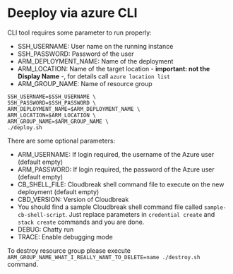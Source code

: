 # Deeploy via azure CLI

CLI tool requires some parameter to run properly:

 * SSH_USERNAME: User name on the running instance
 * SSH_PASSWORD: Password of the user
 * ARM_DEPLOYMENT_NAME: Name of the deployment
 * ARM_LOCATION: Name of the target location - **important: not the Display Name** -, for details call `azure location list`
 * ARM_GROUP_NAME: Name of resource group

```
SSH_USERNAME=$SSH_USERNAME \
SSH_PASSWORD=$SSH_PASSWORD \
ARM_DEPLOYMENT_NAME=$ARM_DEPLOYMENT_NAME \
ARM_LOCATION=$ARM_LOCATION \
ARM_GROUP_NAME=$ARM_GROUP_NAME \
./deploy.sh
```

There are some optional parameters:

 * ARM_USERNAME: If login required, the username of the Azure user (default empty)
 * ARM_PASSWORD: If login required, the password of the Azure user (default empty)
 * CB_SHELL_FILE: Cloudbreak shell command file to execute on the new deployment (default empty)
 * CBD_VERSION: Version of Cloudbreak
  * You should find a sample Cloudbreak shell command file called `sample-cb-shell-script`. Just replace parameters in `credential create` and `stack create` commands and you are done.
 * DEBUG: Chatty run
 * TRACE: Enable debugging mode

To destroy resource group please execute `ARM_GROUP_NAME_WHAT_I_REALLY_WANT_TO_DELETE=name ./destroy.sh` command.

